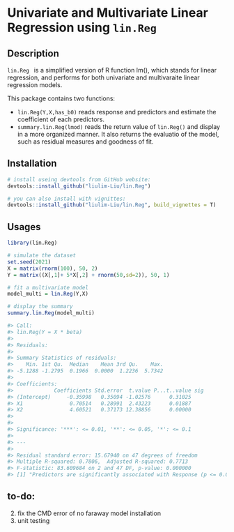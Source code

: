 # Univariate and Multivariate Linear Regression using `lin.Reg`

## Description

`lin.Reg ` is a simplified version of R function lm(), which stands for linear regression, and performs for both univariate and multivaraite linear regression models.

This package contains two functions:
- `lin.Reg(Y,X,has_b0)` reads response and predictors and estimate the coefficient of each predictors.
- `summary.lin.Reg(lmod)` reads the return value of `lin.Reg()` and display in a more organized manner. It also returns the evaluatio of the model, such as residual measures and goodness of fit.

## Installation
```r
# install useing devtools from GitHub website:
devtools::install_github("liulim-Liu/lin.Reg")

# you can also install with vignittes:
devtools::install_github("liulim-Liu/lin.Reg", build_vignettes = T)
```

## Usages
```r
library(lin.Reg)

# simulate the dataset
set.seed(2021)
X = matrix(rnorm(100), 50, 2)
Y = matrix((X[,1]+ 5*X[,2] + rnorm(50,sd=2)), 50, 1)

# fit a multivariate model
model_multi = lin.Reg(Y,X)

# display the summary
summary.lin.Reg(model_multi)

#> Call:
#> lin.Reg(Y = X * beta)
#> 
#> Residuals:
#> 
#> Summary Statistics of residuals:
#>    Min. 1st Qu.  Median    Mean 3rd Qu.    Max. 
#> -5.1288 -1.2795  0.1966  0.0000  1.2236  5.7342 
#> 
#> Coefficients:
#>             Coefficients Std.error  t.value P...t..value sig
#> (Intercept)     -0.35998   0.35094 -1.02576      0.31025    
#> X1               0.70514   0.28991  2.43223      0.01887    
#> X2               4.60521   0.37173 12.38856      0.00000    
#> 
#> 
#> Significance: '***': <= 0.01, '**': <= 0.05, '*': <= 0.1
#> 
#> ---
#> 
#> Residual standard error: 15.67940 on 47 degrees of freedom
#> Multiple R-squared: 0.7806,  Adjusted R-squared: 0.7713
#> F-statistic: 83.609684 on 2 and 47 DF, p-value: 0.000000
#> [1] "Predictors are significantly associated with Response (p <= 0.05)"
```

## to-do:
2. fix the CMD error of no faraway model installation
3. unit testing



